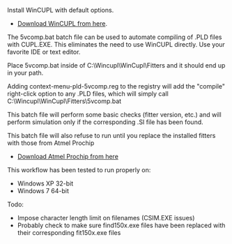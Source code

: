 Install WinCUPL with default options.
* <a href="https://www.microchip.com/en-us/products/fpgas-and-plds/spld-cplds/pld-design-resources">Download WinCUPL from here</a>.

The 5vcomp.bat batch file can be used to automate compiling of .PLD files with CUPL.EXE.
This eliminates the need to use WinCUPL directly. Use your favorite IDE or text editor.

Place 5vcomp.bat inside of C:\Wincupl\WinCupl\Fitters and it should end up in your path.

Adding context-menu-pld-5vcomp.reg to the registry will add the "compile" right-click
option to any .PLD files, which will simply call C:\Wincupl\WinCupl\Fitters\5vcomp.bat

This batch file will perform some basic checks (fitter version, etc.) and will perform
simulation only if the corresponding .SI file has been found.

This batch file will also refuse to run until you replace the installed fitters with those from Atmel Prochip
* <a href="https://ww1.microchip.com/downloads/en/DeviceDoc/ProChip5.0.1.zip">Download Atmel Prochip from here</a>

This workflow has been tested to run properly on:
 - Windows XP 32-bit
 - Windows 7 64-bit

Todo:
* Impose character length limit on filenames (CSIM.EXE issues)
* Probably check to make sure find150x.exe files have been replaced with their corresponding fit150x.exe files
